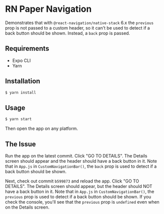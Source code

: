 # RN Paper Navigation

Demonstrates that with `@react-navigation/native-stack` 6.x the `previous` prop is not passed to a custom header, so it can't be used to detect if a back button should be shown. Instead, a `back` prop is passed.

## Requirements

- Expo CLI
- Yarn

## Installation

```bash
$ yarn install
```

## Usage

```bash
$ yarn start
```

Then open the app on any platform.

## The Issue

Run the app on the latest commit. Click "GO TO DETAILS". The Details screen should appear and the header should have a back button in it. Note that in `App.js` in `CustomNavigationBar()`, the `back` prop is used to detect if a back button should be shown.

Next, check out commit `b599873` and reload the app. Click "GO TO DETAILS". The Details screen should appear, but the header should NOT have a back button in it. Note that in `App.js` in `CustomNavigationBar()`, the `previous` prop is used to detect if a back button should be shown. If you check the console, you'll see that the `previous` prop is `undefined` even when on the Details screen.
